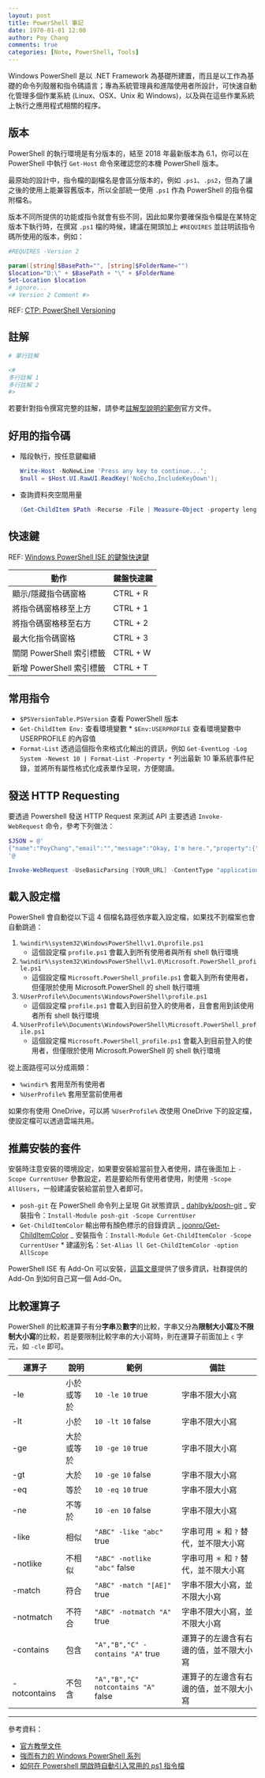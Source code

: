 ```yaml
---
layout: post
title: PowerShell 筆記
date: 1970-01-01 12:00
author: Poy Chang
comments: true
categories: [Note, PowerShell, Tools]
---
```


Windows PowerShell 是以 .NET Framework 為基礎所建置，而且是以工作為基礎的命令列殼層和指令碼語言；專為系統管理員和進階使用者所設計，可快速自動化管理多個作業系統 (Linux、OSX、Unix 和 Windows)，以及與在這些作業系統上執行之應用程式相關的程序。

## 版本

PowerShell 的執行環境是有分版本的，結至 2018 年最新版本為 6.1，你可以在 PowerShell 中執行 `Get-Host` 命令來確認您的本機 PowerShell 版本。

最原始的設計中，指令檔的副檔名是會區分版本的，例如 `.ps1`、`.ps2`，但為了讓之後的使用上能兼容舊版本，所以全部統一使用 `.ps1` 作為 PowerShell 的指令檔附檔名。

版本不同所提供的功能或指令就會有些不同，因此如果你要確保指令檔是在某特定版本下執行時，在撰寫 `.ps1` 檔的時候，建議在開頭加上 `#REQUIRES` 並註明該指令碼所使用的版本，例如：

```powershell
#REQUIRES -Version 2

param([string]$BasePath="", [string]$FolderName="")
$location="D:\" + $BasePath + "\" + $FolderName
Set-Location $location
# ignore...
<# Version 2 Comment #>
```

REF: [CTP: PowerShell Versioning](https://blogs.msdn.microsoft.com/powershell/2007/11/02/ctp-versioning/)

## 註解

```powershell
# 單行註解
```

```powershell
<#
多行註解 1
多行註解 2
#>
```

若要針對指令撰寫完整的註解，請參考[註解型說明的範例](https://docs.microsoft.com/zh-tw/powershell/scripting/developer/help/examples-of-comment-based-help)官方文件。

## 好用的指令碼

- 階段執行，按任意鍵繼續
   ```powershell
   Write-Host -NoNewLine 'Press any key to continue...';
   $null = $Host.UI.RawUI.ReadKey('NoEcho,IncludeKeyDown');
   ```
- 查詢資料夾空間用量
  ```powershell
  (Get-ChildItem $Path -Recurse -File | Measure-Object -property length -sum).SUM / 1GB
  ```

## 快速鍵

REF: [Windows PowerShell ISE 的鍵盤快速鍵](https://docs.microsoft.com/zh-tw/powershell/scripting/core-powershell/ise/keyboard-shortcuts-for-the-windows-powershell-ise?view=powershell-6&WT.mc_id=DT-MVP-5003022)

動作                    | 鍵盤快速鍵
---------------------- | ------------
顯示/隱藏指令碼窗格       | CTRL + R
將指令碼窗格移至上方      | CTRL + 1
將指令碼窗格移至右方      | CTRL + 2
最大化指令碼窗格          | CTRL + 3
關閉 PowerShell 索引標籤 | CTRL + W
新增 PowerShell 索引標籤 | CTRL + T

## 常用指令

- `$PSVersionTable.PSVersion` 查看 PowerShell 版本
- `Get-ChildItem Env:` 查看環境變數 \* `$Env:USERPROFILE` 查看環境變數中 USERPROFILE 的內容值
- `Format-List` 透過這個指令來格式化輸出的資訊，例如 `Get-EventLog -Log System -Newest 10 | Format-List -Property *` 列出最新 10 筆系統事件紀錄，並將所有屬性格式化成表單作呈現，方便閱讀。

## 發送 HTTP Requesting

要透過 Powershell 發送 HTTP Request 來測試 API 主要透過 `Invoke-WebRequest` 命令，參考下列做法：

```powershell
$JSON = @'
{"name":"PoyChang","email":"","message":"Okay, I'm here.","property":{"key1":"value1","key2":"value2"}}
'@

Invoke-WebRequest -UseBasicParsing [YOUR_URL] -ContentType "application/json" -Method POST -Body $JSON
```

## 載入設定檔

PowerShell 會自動從以下這 4 個檔名路徑依序載入設定檔，如果找不到檔案也會自動跳過：

1. `%windir%\system32\WindowsPowerShell\v1.0\profile.ps1`
   - 這個設定檔 `profile.ps1` 會載入到所有使用者與所有 shell 執行環境
2. `%windir%\system32\WindowsPowerShell\v1.0\Microsoft.PowerShell_profile.ps1`
   - 這個設定檔 `Microsoft.PowerShell_profile.ps1` 會載入到所有使用者，但僅限於使用 Microsoft.PowerShell 的 shell 執行環境
3. `%UserProfile%\Documents\WindowsPowerShell\profile.ps1`
   - 這個設定檔 `profile.ps1` 會載入到目前登入的使用者，且會套用到該使用者所有 shell 執行環境
4. `%UserProfile%\Documents\WindowsPowerShell\Microsoft.PowerShell_profile.ps1`
   - 這個設定檔 `Microsoft.PowerShell_profile.ps1` 會載入到目前登入的使用者，但僅限於使用 Microsoft.PowerShell 的 shell 執行環境

從上面路徑可以分成兩類：

- `%windir%` 套用至所有使用者
- `%UserProfile%` 套用至當前使用者

如果你有使用 OneDrive，可以將 `%UserProfile%` 改使用 OneDrive 下的設定檔，使設定檔可以透過雲端共用。

## 推薦安裝的套件

安裝時注意安裝的環境設定，如果要安裝給當前登入者使用，請在後面加上 `-Scope CurrentUser` 參數設定，若是要給所有使用者使用，則使用 `-Scope AllUsers`，一般建議安裝給當前登入者即可。

- `posh-git` 在 PowerShell 命令列上呈現 Git 狀態資訊
  _ [dahlbyk/posh-git](https://github.com/dahlbyk/posh-git)
  _ 安裝指令：`Install-Module posh-git -Scope CurrentUser`
- `Get-ChildItemColor` 輸出帶有顏色標示的目錄資訊
  _ [joonro/Get-ChildItemColor](https://github.com/joonro/Get-ChildItemColor)
  _ 安裝指令：`Install-Module Get-ChildItemColor -Scope CurrentUser` \* 建議別名：`Set-Alias ll Get-ChildItemColor -option AllScope`

PowerShell ISE 有 Add-On 可以安裝，[這篇文章](https://social.technet.microsoft.com/wiki/contents/articles/2969.windows-powershell-ise-add-on-tools.aspx)提供了很多資訊，社群提供的 Add-On 到如何自己寫一個 Add-On。

## 比較運算子

PowerShell 的比較運算子有分**字串**及**數字**的比較，字串又分為**限制大小寫**及**不限制大小寫**的比較，若是要限制比較字串的大小寫時，則在運算子前面加上 `c` 字元，如 `-cle` 即可。

| 運算子        | 說明      | 範例                                | 備註          |
| ------------ | -------- | ------------------------------------| ------------ |
| -le          | 小於或等於 | `10 -le 10` true                    | 字串不限大小寫 |
| -lt          | 小於      | `10 -lt 10` false                   | 字串不限大小寫 |
| -ge          | 大於或等於 | `10 -ge 10` true                    | 字串不限大小寫 |
| -gt          | 大於      | `10 -ge 10` false                   | 字串不限大小寫 |
| -eq          | 等於      | `10 -eq 10` true                    | 字串不限大小寫 |
| -ne          | 不等於    | `10 -en 10` false                   | 字串不限大小寫 |
| -like        | 相似      | `"ABC" -like "abc"` true            | 字串可用 `＊` 和 `?` 替代，並不限大小寫 |
| -notlike     | 不相似    | `"ABC" -notlike "abc"` false        | 字串可用 `＊` 和 `?` 替代，並不限大小寫 |
| -match       | 符合      | `"ABC" -match "[AE]"` true          | 字串不限大小寫，並不限大小寫 |
| -notmatch    | 不符合    | `"ABC" -notmatch "A"` true          | 字串不限大小寫，並不限大小寫 |
| -contains    | 包含      | `"A","B","C" -contains "A"` true    | 運算子的左邊含有右邊的值，並不限大小寫 |
| -notcontains | 不包含    | `"A","B","C" notcontains "A"` false | 運算子的左邊含有右邊的值，並不限大小寫 |

---

參考資料：

- [官方教學文件](https://docs.microsoft.com/zh-tw/powershell/scripting/powershell-scripting?WT.mc_id=DT-MVP-5003022)
- [強而有力的 Windows PowerShell 系列](http://ithelp.ithome.com.tw/users/20005121/ironman/54)
- [如何在 Powershell 開啟時自動引入常用的 ps1 指令檔](https://msdn.microsoft.com/zh-tw/library/dn464004.aspx)
